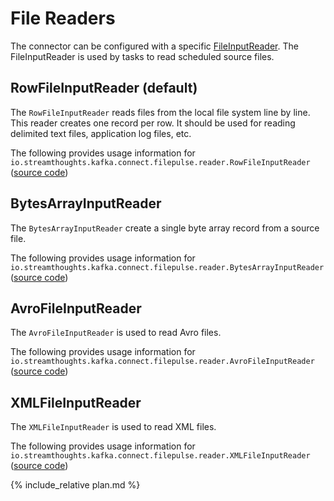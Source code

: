 # File Readers

The connector can be configured with a specific [FileInputReader](https://github.com/streamthoughts/kafka-connect-file-pulse/blob/master/connect-file-pulse-api/src/main/java/io/streamthoughts/kafka/connect/filepulse/reader/FileInputReader.java).
The FileInputReader is used by tasks to read scheduled source files.

## RowFileInputReader (default)

The `RowFileInputReader` reads files from the local file system line by line.
This reader creates one record per row. It should be used for reading delimited text files, application log files, etc.

The following provides usage information for `io.streamthoughts.kafka.connect.filepulse.reader.RowFileInputReader` ([source code](https://github.com/streamthoughts/kafka-connect-file-pulse/blob/master/connect-file-pulse-plugin/src/main/java/io/streamthoughts/kafka/connect/filepulse/reader/RowFileInputReader.java))

## BytesArrayInputReader

The `BytesArrayInputReader` create a single byte array record from a source file.

The following provides usage information for `io.streamthoughts.kafka.connect.filepulse.reader.BytesArrayInputReader` ([source code](https://github.com/streamthoughts/kafka-connect-file-pulse/blob/master/connect-file-pulse-plugin/src/main/java/io/streamthoughts/kafka/connect/filepulse/reader/BytesArrayInputReader.java))

## AvroFileInputReader

The `AvroFileInputReader` is used to read Avro files.

The following provides usage information for `io.streamthoughts.kafka.connect.filepulse.reader.AvroFileInputReader` ([source code](https://github.com/streamthoughts/kafka-connect-file-pulse/blob/master/connect-file-pulse-plugin/src/main/java/io/streamthoughts/kafka/connect/filepulse/reader/AvroFileInputReader.java))

## XMLFileInputReader

The `XMLFileInputReader` is used to read XML files.

The following provides usage information for `io.streamthoughts.kafka.connect.filepulse.reader.XMLFileInputReader` ([source code](https://github.com/streamthoughts/kafka-connect-file-pulse/blob/master/connect-file-pulse-plugin/src/main/java/io/streamthoughts/kafka/connect/filepulse/reader/XMLFileInputReader.java))

{% include_relative plan.md %}